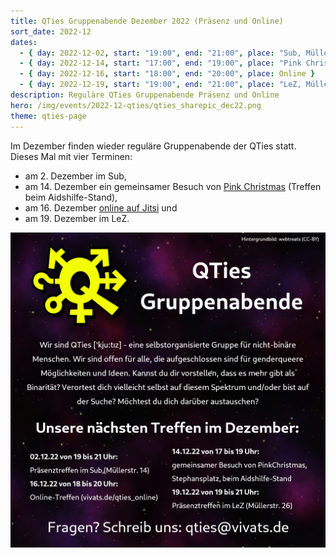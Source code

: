 ```yaml
---
title: QTies Gruppenabende Dezember 2022 (Präsenz und Online)
sort_date: 2022-12
dates:
  - { day: 2022-12-02, start: "19:00", end: "21:00", place: "Sub, Müllerstraße 14" }
  - { day: 2022-12-14, start: "17:00", end: "19:00", place: "Pink Christmas, Stephansplatz" }
  - { day: 2022-12-16, start: "18:00", end: "20:00", place: Online }
  - { day: 2022-12-19, start: "19:00", end: "21:00", place: "LeZ, Müllerstraße 26" }
description: Reguläre QTies Gruppenabende Präsenz und Online
hero: /img/events/2022-12-qties/qties_sharepic_dec22.png
theme: qties-page
---
```


Im Dezember finden wieder reguläre Gruppenabende der QTies statt.
Dieses Mal mit vier Terminen:

* am 2. Dezember im Sub,
* am 14. Dezember ein gemeinsamer Besuch von [Pink Christmas](https://www.pink-christmas.de/) (Treffen beim Aidshilfe-Stand),
* am 16. Dezember [online auf Jitsi](/qties_online) und
* am 19. Dezember im LeZ.

![](/img/events/2022-12-qties/qties_sharepic_dec22.png)

